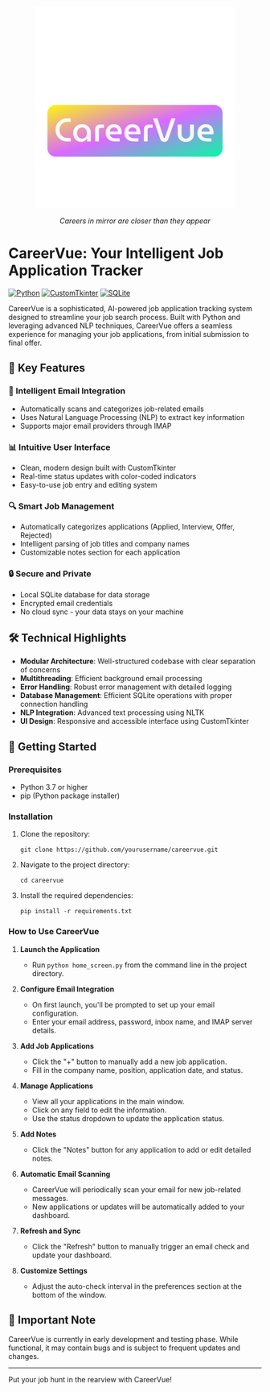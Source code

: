 <p align="center">
  <img src="./CV-Icon.png" alt="CareerVue Logo" width="400" height="400">
</p>

<p align="center">
  <em>Careers in mirror are closer than they appear</em>
</p>

# CareerVue: Your Intelligent Job Application Tracker

[![Python](https://img.shields.io/badge/Python-3.7%2B-blue)](https://www.python.org/downloads/)
[![CustomTkinter](https://img.shields.io/badge/CustomTkinter-5.1.2-orange)](https://github.com/TomSchimansky/CustomTkinter)
[![SQLite](https://img.shields.io/badge/SQLite-3-green)](https://www.sqlite.org/index.html)

CareerVue is a sophisticated, AI-powered job application tracking system designed to streamline your job search process. Built with Python and leveraging advanced NLP techniques, CareerVue offers a seamless experience for managing your job applications, from initial submission to final offer.

## 🌟 Key Features

### 🤖 Intelligent Email Integration
- Automatically scans and categorizes job-related emails
- Uses Natural Language Processing (NLP) to extract key information
- Supports major email providers through IMAP

### 📊 Intuitive User Interface
- Clean, modern design built with CustomTkinter
- Real-time status updates with color-coded indicators
- Easy-to-use job entry and editing system

### 🔍 Smart Job Management
- Automatically categorizes applications (Applied, Interview, Offer, Rejected)
- Intelligent parsing of job titles and company names
- Customizable notes section for each application

### 🔒 Secure and Private
- Local SQLite database for data storage
- Encrypted email credentials
- No cloud sync - your data stays on your machine

## 🛠 Technical Highlights

- **Modular Architecture**: Well-structured codebase with clear separation of concerns
- **Multithreading**: Efficient background email processing
- **Error Handling**: Robust error management with detailed logging
- **Database Management**: Efficient SQLite operations with proper connection handling
- **NLP Integration**: Advanced text processing using NLTK
- **UI Design**: Responsive and accessible interface using CustomTkinter

## 🚀 Getting Started

### Prerequisites
- Python 3.7 or higher
- pip (Python package installer)

### Installation
1. Clone the repository:
   ```
   git clone https://github.com/yourusername/careervue.git
   ```
2. Navigate to the project directory:
   ```
   cd careervue
   ```
3. Install the required dependencies:
   ```
   pip install -r requirements.txt
   ```

### How to Use CareerVue

1. **Launch the Application**
   - Run `python home_screen.py` from the command line in the project directory.

2. **Configure Email Integration**
   - On first launch, you'll be prompted to set up your email configuration.
   - Enter your email address, password, inbox name, and IMAP server details.

3. **Add Job Applications**
   - Click the "+" button to manually add a new job application.
   - Fill in the company name, position, application date, and status.

4. **Manage Applications**
   - View all your applications in the main window.
   - Click on any field to edit the information.
   - Use the status dropdown to update the application status.

5. **Add Notes**
   - Click the "Notes" button for any application to add or edit detailed notes.

6. **Automatic Email Scanning**
   - CareerVue will periodically scan your email for new job-related messages.
   - New applications or updates will be automatically added to your dashboard.

7. **Refresh and Sync**
   - Click the "Refresh" button to manually trigger an email check and update your dashboard.

8. **Customize Settings**
   - Adjust the auto-check interval in the preferences section at the bottom of the window.

## 🚨 Important Note

CareerVue is currently in early development and testing phase. While functional, it may contain bugs and is subject to frequent updates and changes.

---

Put your job hunt in the rearview with CareerVue!

